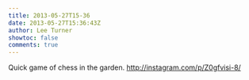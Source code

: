```yaml
---
title: 2013-05-27T15-36
date: 2013-05-27T15:36:43Z
author: Lee Turner
showtoc: false
comments: true
---
```


Quick game of chess in the garden. http://instagram.com/p/Z0gfvisi-8/

